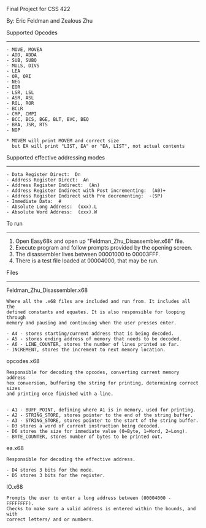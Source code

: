 Final Project for CSS 422

By: Eric Feldman and Zealous Zhu

Supported Opcodes
___________________________________________________

	- MOVE, MOVEA
	- ADD, ADDA
	- SUB, SUBQ
	- MULS, DIVS
	- LEA
	- OR, ORI
	- NEG
	- EOR
	- LSR, LSL
	- ASR, ASL
	- ROL, ROR
	- BCLR
	- CMP, CMPI
	- BCC, BCS, BGE, BLT, BVC, BEQ
	- BRA, JSR, RTS
	- NOP

	* MOVEM will print MOVEM and correct size
      but EA will print "LIST, EA" or "EA, LIST", not actual contents


Supported effective addressing modes
___________________________________________________

	- Data Register Direct:  Dn
	- Address Register Direct:  An
	- Address Register Indirect:  (An)
	- Address Register Indirect with Post incrementing:  (A0)+
	- Address Register Indirect with Pre decrementing:  -(SP)
	- Immediate Data:  #
	- Absolute Long Address:  (xxx).L
	- Absolute Word Address:  (xxx).W


To run
___________________________________________________

1. Open Easy68k and open up "Feldman_Zhu_Disassembler.x68" file.
2. Execute program and follow prompts provided by the opening screen.
3. The disassembler lives between 00001000 to 00003FFF.
4. There is a test file loaded at 00004000, that may be run.



Files
___________________________________________________

Feldman_Zhu_Disassembler.x68

	Where all the .x68 files are included and run from. It includes all the
	defined constants and equates. It is also responsible for looping through
	memory and pausing and continuing when the user presses enter.

	- A4 - stores starting/current address that is being decoded.
	- A5 - stores ending address of memory that needs to be decoded.
	- A6 - LINE_COUNTER, stores the number of lines printed so far.
	- INCREMENT, stores the increment to next memory location.

opcodes.x68

	Responsible for decoding the opcodes, converting current memory address
	hex conversion, buffering the string for printing, determining correct sizes
	and printing once finished with a line.


	- A1 - BUFF_POINT, defining where A1 is in memory, used for printing.
	- A2 - STRING_STORE, stores pointer to the end of the string buffer.
	- A3 - STRING_STORE, stores pointer to the start of the string buffer.
	- D3 stores a word of current instruction being decoded.
	- D6 stores the size for immediate value (0=Byte, 1=Word, 2=Long).
	- BYTE_COUNTER, stores number of bytes to be printed out.


ea.x68

	Responsible for decoding the effective address.

	- D4 stores 3 bits for the mode.
	- D5 stores 3 bits for the register.

IO.x68

	Prompts the user to enter a long address between (00004000 - FFFFFFFF).
	Checks to make sure a valid address is entered within the bounds, and with
	correct letters/ and or numbers.
